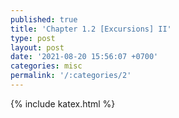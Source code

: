```yaml
---
published: true
title: 'Chapter 1.2 [Excursions] II'
type: post
layout: post
date: '2021-08-20 15:56:07 +0700'
categories: misc
permalink: '/:categories/2'
---
```


{% include katex.html %}
